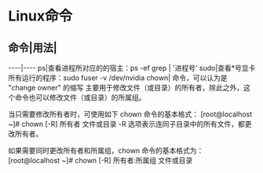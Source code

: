 Linux命令
========
命令|用法|
---------
----|----
ps|查看进程所对应的的宿主：ps -ef grep | '进程号'
sudo|查看*号显卡所有运行的程序：sudo fuser -v /dev/nvidia
chown| 命令，可以认为是 "change owner" 的缩写
主要用于修改文件（或目录）的所有者，除此之外，这个命令也可以修改文件（或目录）的所属组。

当只需要修改所有者时，可使用如下 chown 命令的基本格式：
[root@localhost ~]# chown [-R] 所有者 文件或目录
-R 选项表示连同子目录中的所有文件，都更改所有者。

如果需要同时更改所有者和所属组，chown 命令的基本格式为：
[root@localhost ~]# chown [-R] 所有者:所属组 文件或目录
